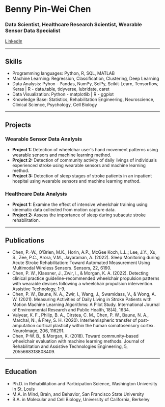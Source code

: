 # Benny Pin-Wei Chen
### Data Scientist, Healthcare Research Scientist, Wearable Sensor Data Specialist

[LinkedIn](https://www.linkedin.com/in/pinweichen/)

---

## Skills
- Programming languages: Python, R, SQL, MATLAB
- Machine Learning: Regression, Classification, Clustering, Deep Learning
- Data Analysis: Pyhon - Pandas, NumPy, SciPy, Scikit-Learn, Tensorflow, Keras | R - data.table, tidyverse, lubridate, caret
- Data Visualization: Python - matplotlib | R - ggplot
- Knowledge Base: Statistics, Rehabilitation Engineering, Neuroscience, Clinical Science, Psychology, Cell Biology
---

## Projects
### Wearable Sensor Data Analysis
- **Project 1:** Detection of wheelchar user's hand movement patterns using wearable sensors and machine learning method.
- **Project 2:** Detection of community activity of daily livings of individuals experienced stroke using wearable sensors and machine learning method.
- **Project 3:** Detection of sleep stages of stroke patients in an inpatient hospital using wearable sensors and machine learning method.

### Healthcare Data Analysis
- **Project 1:** Examine the effect of intensive wheelchair training using kinematic data collected from motion capture data.
- **Project 2:** Assess the importance of sleep during subacute stroke rehabilitation.

---

## Publications
- Chen, P.-W., O’Brien, M.K., Horin, A.P., McGee Koch, L.L.; Lee, J.Y., Xu, S., Zee, P.C., Arora, V.M., Jayaraman, A. (2022). Sleep Monitoring during Acute Stroke Rehabilitation: Toward Automated Measurement Using Multimodal Wireless Sensors. Sensors, 22, 6190.
- Chen, P. W., Klaesner, J., Zwir, I., & Morgan, K. A. (2022). Detecting clinical practice guideline-recommended wheelchair propulsion patterns with wearable devices following a wheelchair propulsion intervention. Assistive Technology, 1-9.
- Chen, P. W., Baune, N. A., Zwir, I., Wang, J., Swamidass, V., & Wong, A. W. (2021). Measuring Activities of Daily Living in Stroke Patients with Motion Machine Learning Algorithms: A Pilot Study. International Journal of Environmental Research and Public Health, 18(4), 1634.
- Valyear, K. F., Philip, B. A., Cirstea, C. M., Chen, P. W., Baune, N. A., Marchal, N., & Frey, S. H. (2020). Interhemispheric transfer of post-amputation cortical plasticity within the human somatosensory cortex. NeuroImage, 206, 116291.
- Chen, P-W. B., & Morgan, K. (2018). Toward community-based wheelchair evaluation with machine learning methods. Journal of Rehabilitation and Assistive Technologies Engineering, 5, 2055668318808409.

---

## Education
- Ph.D. in Rehabilitation and Participation Science, Washington University in St. Louis
- M.A. in Mind, Brain, and Behavior, San Francisco State University
- B.A. in Molecular and Cell Biology, University of California, Berkeley

